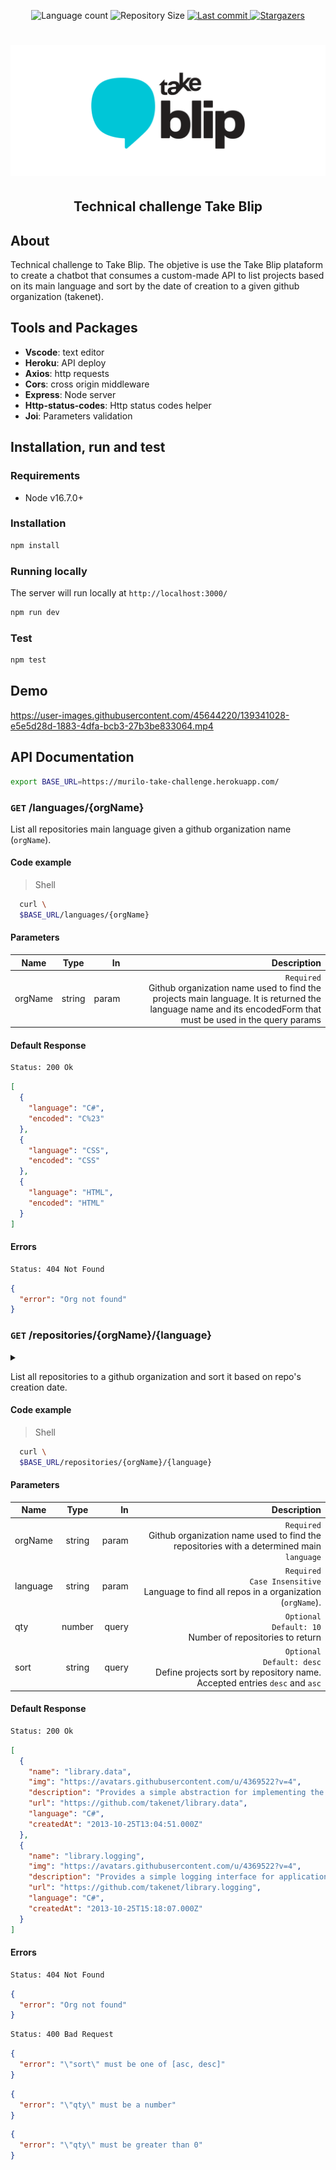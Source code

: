 <p align="center">
  <img alt="Language count" src="https://img.shields.io/github/languages/count/MuriloGon/blip-challenge?color=%2304D361&style=flat-square">

  <img alt="Repository Size" src="https://img.shields.io/github/repo-size/MuriloGon/blip-challenge?style=flat-square">
  
  <a href="https://github.com/MuriloGon/blip-challenge/commits/master">
    <img alt="Last commit" src="https://img.shields.io/github/last-commit/MuriloGon/blip-challenge?style=flat-square">
  </a>

  <a href="https://github.com/MuriloGon/blip-challenge/stargazers">
    <img alt="Stargazers" src="https://img.shields.io/github/stars/MuriloGon/blip-challenge?style=social">
  </a>
</p>
<h1 align="center">
    <img src="./assets/banner.svg" />
</h1>

<h2 align="center"> 
	Technical challenge Take Blip
</h2>

## About

Technical challenge to Take Blip. The objetive is use the Take Blip plataform to create a chatbot that consumes a custom-made API to list projects based on its main language and sort by the date of creation to a given github organization (takenet).

## Tools and Packages

- **Vscode**: text editor
- **Heroku**: API deploy
- **Axios**: http requests
- **Cors**: cross origin middleware
- **Express**: Node server
- **Http-status-codes**: Http status codes helper
- **Joi**: Parameters validation

## Installation, run and test

### Requirements

- Node v16.7.0+

### Installation

```bash
npm install
```

### Running locally

The server will run locally at `http://localhost:3000/`

```bash
npm run dev
```

### Test

```bash
npm test
```

## Demo

https://user-images.githubusercontent.com/45644220/139341028-e5e5d28d-1883-4dfa-bcb3-27b3be833064.mp4

## API Documentation

```bash
export BASE_URL=https://murilo-take-challenge.herokuapp.com/
```

### <b>`GET`</b> /languages/{orgName}

List all repositories main language given a github organization name (`orgName`).

#### Code example

> Shell

```bash
  curl \
  $BASE_URL/languages/{orgName}
```

#### Parameters

| Name    |  Type  |    In |                                                                                                                                                                   Description |
| ------- | :----: | ----: | ----------------------------------------------------------------------------------------------------------------------------------------------------------------------------: |
| orgName | string | param | `Required` <br/> Github organization name used to find the projects main language. It is returned the language name and its encodedForm that must be used in the query params |

#### Default Response

```bash
Status: 200 Ok
```

```json
[
  {
    "language": "C#",
    "encoded": "C%23"
  },
  {
    "language": "CSS",
    "encoded": "CSS"
  },
  {
    "language": "HTML",
    "encoded": "HTML"
  }
]
```

#### Errors

```bash
Status: 404 Not Found
```

```json
{
  "error": "Org not found"
}
```

### <b>`GET`</b> /repositories/{orgName}/{language}

<details>

<summary>

List all repositories to a github organization and sort it based on repo's creation date.

#### Code example

> Shell

```bash
  curl \
  $BASE_URL/repositories/{orgName}/{language}
```

#### Parameters

| Name     |  Type  |    In |                                                                                                       Description |
| -------- | :----: | ----: | ----------------------------------------------------------------------------------------------------------------: |
| orgName  | string | param |         `Required` <br/> Github organization name used to find the repositories with a determined main `language` |
| language | string | param |               `Required` <br/> `Case Insensitive` <br/> Language to find all repos in a organization (`orgName`). |
| qty      | number | query |                                             `Optional` <br/> `Default: 10` <br/> Number of repositories to return |
| sort     | string | query | `Optional` <br/> `Default: desc` <br/> Define projects sort by repository name. Accepted entries `desc` and `asc` |

#### Default Response

```bash
Status: 200 Ok
```

```json
[
  {
    "name": "library.data",
    "img": "https://avatars.githubusercontent.com/u/4369522?v=4",
    "description": "Provides a simple abstraction for implementing the repository and unit of work patterns for data-enabled applications",
    "url": "https://github.com/takenet/library.data",
    "language": "C#",
    "createdAt": "2013-10-25T13:04:51.000Z"
  },
  {
    "name": "library.logging",
    "img": "https://avatars.githubusercontent.com/u/4369522?v=4",
    "description": "Provides a simple logging interface for applications and some basic implementations of this interface",
    "url": "https://github.com/takenet/library.logging",
    "language": "C#",
    "createdAt": "2013-10-25T15:18:07.000Z"
  }
]
```

#### Errors

```bash
Status: 404 Not Found
```

```json
{
  "error": "Org not found"
}
```

```bash
Status: 400 Bad Request
```

```json
{
  "error": "\"sort\" must be one of [asc, desc]"
}
```

```json
{
  "error": "\"qty\" must be a number"
}
```

```json
{
  "error": "\"qty\" must be greater than 0"
}
```

</summary>
	
</details>

	
